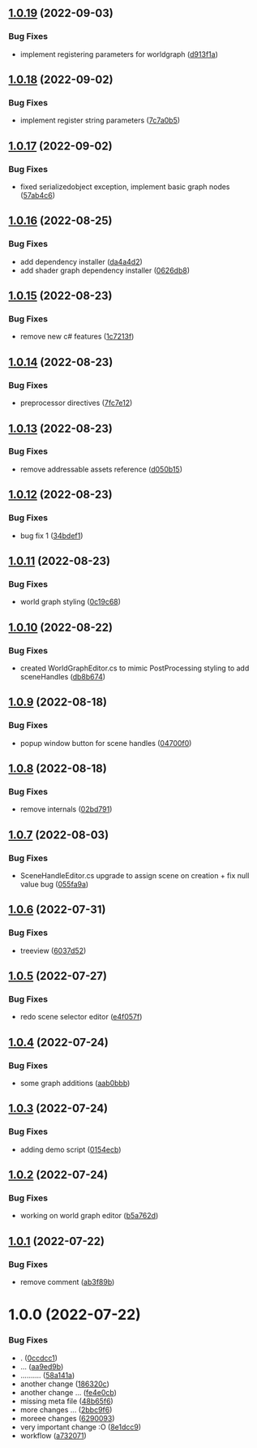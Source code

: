 ## [1.0.19](https://github.com/vazeraja/TN_SceneManagement/compare/v1.0.18...v1.0.19) (2022-09-03)


### Bug Fixes

* implement registering parameters for worldgraph ([d913f1a](https://github.com/vazeraja/TN_SceneManagement/commit/d913f1abeb89f51a0b60969935efa37f488c8f69))

## [1.0.18](https://github.com/vazeraja/TN_SceneManagement/compare/v1.0.17...v1.0.18) (2022-09-02)


### Bug Fixes

* implement register string parameters ([7c7a0b5](https://github.com/vazeraja/TN_SceneManagement/commit/7c7a0b51f2b7a86aed31001ffb4ba49d0f01cf05))

## [1.0.17](https://github.com/vazeraja/TN_SceneManagement/compare/v1.0.16...v1.0.17) (2022-09-02)


### Bug Fixes

* fixed serializedobject exception, implement basic graph nodes ([57ab4c6](https://github.com/vazeraja/TN_SceneManagement/commit/57ab4c6f41e4d7ac0a6ce3cd31655b88d33df61f))

## [1.0.16](https://github.com/vazeraja/TN_SceneManagement/compare/v1.0.15...v1.0.16) (2022-08-25)


### Bug Fixes

* add dependency installer ([da4a4d2](https://github.com/vazeraja/TN_SceneManagement/commit/da4a4d2a6ae7bdc7c32a26c6b91bd39207fb04c4))
* add shader graph dependency installer ([0626db8](https://github.com/vazeraja/TN_SceneManagement/commit/0626db86c64582426299f74adad5bcb867cce979))

## [1.0.15](https://github.com/vazeraja/TN_SceneManagement/compare/v1.0.14...v1.0.15) (2022-08-23)


### Bug Fixes

* remove new c# features ([1c7213f](https://github.com/vazeraja/TN_SceneManagement/commit/1c7213fe596c7e7e00048d7dc8c187a8e3e71d09))

## [1.0.14](https://github.com/vazeraja/TN_SceneManagement/compare/v1.0.13...v1.0.14) (2022-08-23)


### Bug Fixes

* preprocessor directives ([7fc7e12](https://github.com/vazeraja/TN_SceneManagement/commit/7fc7e12c7665b61e4eedfb6c6e32f7b2c204fd43))

## [1.0.13](https://github.com/vazeraja/TN_SceneManagement/compare/v1.0.12...v1.0.13) (2022-08-23)


### Bug Fixes

* remove addressable assets reference ([d050b15](https://github.com/vazeraja/TN_SceneManagement/commit/d050b15f9cdfd92ebb2857a79e141857df8edd0e))

## [1.0.12](https://github.com/vazeraja/TN_SceneManagement/compare/v1.0.11...v1.0.12) (2022-08-23)


### Bug Fixes

* bug fix 1 ([34bdef1](https://github.com/vazeraja/TN_SceneManagement/commit/34bdef1aadcbdaa4f78db172d854f4fd865d67e5))

## [1.0.11](https://github.com/vazeraja/TN_SceneManagement/compare/v1.0.10...v1.0.11) (2022-08-23)


### Bug Fixes

* world graph styling ([0c19c68](https://github.com/vazeraja/TN_SceneManagement/commit/0c19c68fde8baccd980155e748388c6beb4f8ab4))

## [1.0.10](https://github.com/vazeraja/TN_SceneManagement/compare/v1.0.9...v1.0.10) (2022-08-22)


### Bug Fixes

* created WorldGraphEditor.cs to mimic PostProcessing styling to add sceneHandles ([db8b674](https://github.com/vazeraja/TN_SceneManagement/commit/db8b674a2f25b1c3d47920912c904c6f7850fbdd))

## [1.0.9](https://github.com/vazeraja/TN_SceneManagement/compare/v1.0.8...v1.0.9) (2022-08-18)


### Bug Fixes

* popup window button for scene handles ([04700f0](https://github.com/vazeraja/TN_SceneManagement/commit/04700f018b968944baec0d97792068068139277e))

## [1.0.8](https://github.com/vazeraja/TN_SceneManagement/compare/v1.0.7...v1.0.8) (2022-08-18)


### Bug Fixes

* remove internals ([02bd791](https://github.com/vazeraja/TN_SceneManagement/commit/02bd79114d432b2a07fb2c7fbe2f67be3b427b94))

## [1.0.7](https://github.com/vazeraja/TN_SceneManagement/compare/v1.0.6...v1.0.7) (2022-08-03)


### Bug Fixes

* SceneHandleEditor.cs upgrade to assign scene on creation + fix null value bug ([055fa9a](https://github.com/vazeraja/TN_SceneManagement/commit/055fa9a6b2bdc15e9afd2ffe23b0a85c4e66c01e))

## [1.0.6](https://github.com/vazeraja/TN_SceneManagement/compare/v1.0.5...v1.0.6) (2022-07-31)


### Bug Fixes

* treeview ([6037d52](https://github.com/vazeraja/TN_SceneManagement/commit/6037d5255d1ca776bb616cf1abd4551148e5d7e3))

## [1.0.5](https://github.com/vazeraja/TN_SceneManagement/compare/v1.0.4...v1.0.5) (2022-07-27)


### Bug Fixes

* redo scene selector editor ([e4f057f](https://github.com/vazeraja/TN_SceneManagement/commit/e4f057fc2fc8d626c90164aabd0d75aec3dda1f1))

## [1.0.4](https://github.com/vazeraja/TN_SceneManagement/compare/v1.0.3...v1.0.4) (2022-07-24)


### Bug Fixes

* some graph additions ([aab0bbb](https://github.com/vazeraja/TN_SceneManagement/commit/aab0bbba19519067a52c14c660721b59851946c3))

## [1.0.3](https://github.com/vazeraja/TN_SceneManagement/compare/v1.0.2...v1.0.3) (2022-07-24)


### Bug Fixes

* adding demo script ([0154ecb](https://github.com/vazeraja/TN_SceneManagement/commit/0154ecb6ed8799b6adc52577e2448d7335553f61))

## [1.0.2](https://github.com/vazeraja/TN_SceneManagement/compare/v1.0.1...v1.0.2) (2022-07-24)


### Bug Fixes

* working on world graph editor ([b5a762d](https://github.com/vazeraja/TN_SceneManagement/commit/b5a762d5f46f1fb2c2a039c019b4c89c6fd2052d))

## [1.0.1](https://github.com/vazeraja/TN_SceneManagement/compare/v1.0.0...v1.0.1) (2022-07-22)


### Bug Fixes

* remove comment ([ab3f89b](https://github.com/vazeraja/TN_SceneManagement/commit/ab3f89b0a119656860165ac4db38c9b664d0e883))

# 1.0.0 (2022-07-22)


### Bug Fixes

* . ([0ccdcc1](https://github.com/vazeraja/TN_SceneManagement/commit/0ccdcc128966f982523b1dc386003599924461ae))
* ... ([aa9ed9b](https://github.com/vazeraja/TN_SceneManagement/commit/aa9ed9b17ac4949ba499cbe69f57ac191788718e))
* .......... ([58a141a](https://github.com/vazeraja/TN_SceneManagement/commit/58a141a58e23ecaf085728bc97fade14211a966b))
* another change ([186320c](https://github.com/vazeraja/TN_SceneManagement/commit/186320c53be1ffc652b93b61a720f2f1b59ddd1b))
* another change ... ([fe4e0cb](https://github.com/vazeraja/TN_SceneManagement/commit/fe4e0cb2c3587e376cd89228ef26176db0311023))
* missing meta file ([48b65f6](https://github.com/vazeraja/TN_SceneManagement/commit/48b65f68429723679fbbd2528f8b64c78e8a4e8e))
* more changes ... ([2bbc9f6](https://github.com/vazeraja/TN_SceneManagement/commit/2bbc9f66caa393830105c475cc2384a7b32b5a21))
* moreee changes ([6290093](https://github.com/vazeraja/TN_SceneManagement/commit/6290093012b8c5a93e4fd3c00ad72c1cf51a6c3c))
* very important change :O ([8e1dcc9](https://github.com/vazeraja/TN_SceneManagement/commit/8e1dcc919bb1abbb631800d9883bda8ecbec8640))
* workflow ([a732071](https://github.com/vazeraja/TN_SceneManagement/commit/a732071c0212abde33713412418c32122609702b))

